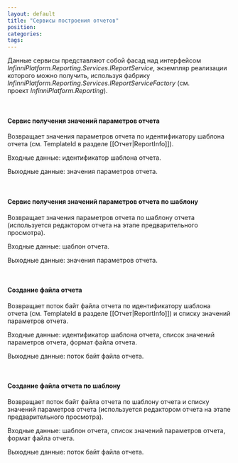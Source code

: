 ```yaml
---
layout: default
title: "Сервисы построения отчетов"
position: 
categories: 
tags: 
---
```


Данные сервисы представляют собой фасад над интерфейсом *InfinniPlatform.Reporting.Services.IReportService*, экземпляр реализации которого можно получить, используя фабрику *InfinniPlatform.Reporting.Services.IReportServiceFactory* (см. проект *InfinniPlatform.Reporting*).

 

#### Сервис получения значений параметров отчета

Возвращает значения параметров отчета по идентификатору шаблона отчета (см. TemplateId в разделе [[Отчет|ReportInfo]]).

Входные данные: идентификатор шаблона отчета.

Выходные данные: значения параметров отчета.

 

#### Сервис получения значений параметров отчета по шаблону

Возвращает значения параметров отчета по шаблону отчета (используется редактором отчета на этапе предварительного просмотра).

Входные данные: шаблон отчета.

Выходные данные: значения параметров отчета.

 

#### Создание файла отчета

Возвращает поток байт файла отчета по идентификатору шаблона отчета (см. TemplateId в разделе [[Отчет|ReportInfo]]) и списку значений параметров отчета.

Входные данные: идентификатор шаблона отчета, список значений параметров отчета, формат файла отчета.

Выходные данные: поток байт файла отчета.

 

#### Создание файла отчета по шаблону

Возвращает поток байт файла отчета по шаблону отчета и списку значений параметров отчета (используется редактором отчета на этапе предварительного просмотра).

Входные данные: шаблон отчета, список значений параметров отчета, формат файла отчета.

Выходные данные: поток байт файла отчета.

 

 

